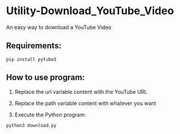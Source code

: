# Utility-Download_YouTube_Video
An easy way to download a YouTube Video

## Requirements:

`pip install pytube3`

## How to use program:

1) Replace the url variable content with the YouTube URL

2) Replace the path variable content with whatever you want

3) Execute the Python program:

`python3 download.py`
